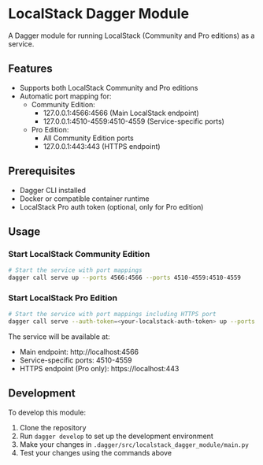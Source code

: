 # LocalStack Dagger Module

A Dagger module for running LocalStack (Community and Pro editions) as a service.

## Features

- Supports both LocalStack Community and Pro editions
- Automatic port mapping for:
  - Community Edition:
    - 127.0.0.1:4566:4566 (Main LocalStack endpoint)
    - 127.0.0.1:4510-4559:4510-4559 (Service-specific ports)
  - Pro Edition:
    - All Community Edition ports
    - 127.0.0.1:443:443 (HTTPS endpoint)

## Prerequisites

- Dagger CLI installed
- Docker or compatible container runtime
- LocalStack Pro auth token (optional, only for Pro edition)

## Usage

### Start LocalStack Community Edition

```bash
# Start the service with port mappings
dagger call serve up --ports 4566:4566 --ports 4510-4559:4510-4559
```

### Start LocalStack Pro Edition

```bash
# Start the service with port mappings including HTTPS port
dagger call serve --auth-token=<your-localstack-auth-token> up --ports 4566:4566 --ports 4510-4559:4510-4559 --ports 443:443
```

The service will be available at:
- Main endpoint: http://localhost:4566
- Service-specific ports: 4510-4559
- HTTPS endpoint (Pro only): https://localhost:443

## Development

To develop this module:

1. Clone the repository
2. Run `dagger develop` to set up the development environment
3. Make your changes in `.dagger/src/localstack_dagger_module/main.py`
4. Test your changes using the commands above 